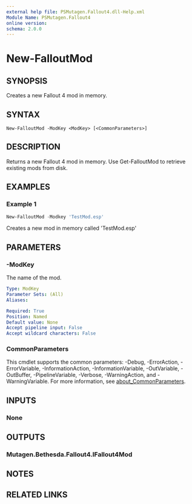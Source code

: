 ```yaml
---
external help file: PSMutagen.Fallout4.dll-Help.xml
Module Name: PSMutagen.Fallout4
online version:
schema: 2.0.0
---
```


# New-FalloutMod

## SYNOPSIS
Creates a new Fallout 4 mod in memory.

## SYNTAX

```
New-FalloutMod -ModKey <ModKey> [<CommonParameters>]
```

## DESCRIPTION
Returns a new Fallout 4 mod in memory. Use Get-FalloutMod to retrieve existing mods from disk.

## EXAMPLES

### Example 1
```powershell
New-FalloutMod -Modkey 'TestMod.esp'
```

Creates a new mod in memory called 'TestMod.esp'

## PARAMETERS

### -ModKey
The name of the mod.

```yaml
Type: ModKey
Parameter Sets: (All)
Aliases:

Required: True
Position: Named
Default value: None
Accept pipeline input: False
Accept wildcard characters: False
```

### CommonParameters
This cmdlet supports the common parameters: -Debug, -ErrorAction, -ErrorVariable, -InformationAction, -InformationVariable, -OutVariable, -OutBuffer, -PipelineVariable, -Verbose, -WarningAction, and -WarningVariable. For more information, see [about_CommonParameters](http://go.microsoft.com/fwlink/?LinkID=113216).

## INPUTS

### None

## OUTPUTS

### Mutagen.Bethesda.Fallout4.IFallout4Mod

## NOTES

## RELATED LINKS
